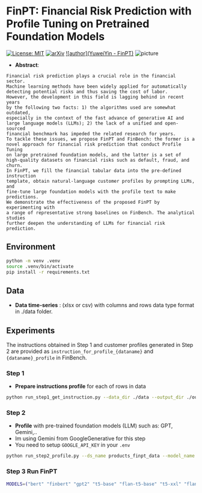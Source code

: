 # FinPT: Financial Risk Prediction with Profile Tuning on Pretrained Foundation Models

[![License: MIT](https://img.shields.io/badge/License-MIT-yellow.svg)](https://opensource.org/licenses/MIT)
[![arXiv](https://img.shields.io/badge/arXiv-2308.00065-b31b1b.svg)](https://arxiv.org/abs/2308.00065)
[![author](YuweiYin - FinPT)](https://github.com/YuweiYin/FinPT/tree/master)
![picture](https://yuweiyin.com/files/img/2023-07-22-FinPT.png)

* **Abstract**:

```text
Financial risk prediction plays a crucial role in the financial sector. 
Machine learning methods have been widely applied for automatically 
detecting potential risks and thus saving the cost of labor.
However, the development in this field is lagging behind in recent years 
by the following two facts: 1) the algorithms used are somewhat outdated, 
especially in the context of the fast advance of generative AI and 
large language models (LLMs); 2) the lack of a unified and open-sourced 
financial benchmark has impeded the related research for years.
To tackle these issues, we propose FinPT and FinBench: the former is a 
novel approach for financial risk prediction that conduct Profile Tuning 
on large pretrained foundation models, and the latter is a set of 
high-quality datasets on financial risks such as default, fraud, and churn.
In FinPT, we fill the financial tabular data into the pre-defined instruction 
template, obtain natural-language customer profiles by prompting LLMs, and 
fine-tune large foundation models with the profile text to make predictions.
We demonstrate the effectiveness of the proposed FinPT by experimenting with 
a range of representative strong baselines on FinBench. The analytical studies 
further deepen the understanding of LLMs for financial risk prediction.
```

## Environment

```bash
python -m venv .venv
source .venv/bin/activate
pip install -r requirements.txt
```

## Data

- **Data time-series** : (xlsx or csv) with columns and rows data type format in ./data folder.

## Experiments

The instructions obtained in Step 1 and customer profiles generated in Step 2
are provided as `instruction_for_profile_{dataname}` and `{dataname}_profile` in FinBench.

### Step 1
- **Prepare instructions profile** for each of rows in data
```bash
python run_step1_get_instruction.py --data_dir ./data --output_dir ./output --dataset_names products_finpt_data
```
### Step 2
- **Profile** with pre-trained foundation models (LLM) such as: GPT, Gemini,..
- Im using Gemini from GoogleGenerative for this step
- You need to setup `GOOGLE_API_KEY` in your `.env`
```bash
python run_step2_profile.py --ds_name products_finpt_data --model_name gemini-1.5-flash --train_ratio 0.7 --val_ratio 0.15
```
### Step 3 Run FinPT

```bash
MODELS=("bert" "finbert" "gpt2" "t5-base" "flan-t5-base" "t5-xxl" "flan-t5-xxl" "llama-7b" "llama-13b")
```
